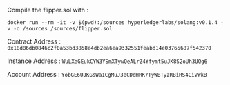 Compile the flipper.sol with :
```shell script
docker run --rm -it -v $(pwd):/sources hyperledgerlabs/solang:v0.1.4 -v -o /sources /sources/flipper.sol
```

Contract Address : `0x18d86db0846c2f0a53bd3858e4db2ea6ea9332551feabd14e03765687f542370`

Instance Address : `WuLXaGEukCYW3YSmXTywQeALrZ4Yfymt5uJK8S2oUh3UQg6`

Account Address : `YobGE6UJKGsWa1CgMuJ3eCDdHRK7TyWBTyzRBiRS4CiVWkB`
